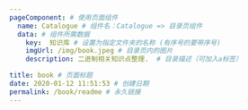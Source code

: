 ```yaml
---
pageComponent: # 使用页面组件
  name: Catalogue # 组件名：Catalogue => 目录页组件
  data: # 组件所需数据
    key:  知识库 # 设置为指定文件夹的名称 (有序号的要带序号)
    imgUrl: /img/book.jpeg # 目录页内的图片
    description: 二进制相关知识点整理.  # 目录描述（可加入a标签）

title: book # 页面标题
date: 2020-01-12 11:51:53 # 创建日期
permalink: /book/readme # 永久链接
---
```

